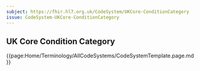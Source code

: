 ```yaml
---
subject: https://fhir.hl7.org.uk/CodeSystem/UKCore-ConditionCategory
issue: CodeSystem-UKCore-ConditionCategory
---
```

## UK Core Condition Category

{{page:Home/Terminology/AllCodeSystems/CodeSystemTemplate.page.md}}